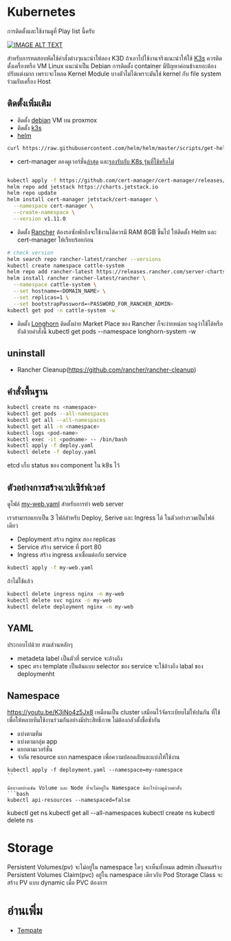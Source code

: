 # Kubernetes
การติดตั้งและใช้งานดูที่ Play list นี้ครับ

[![IMAGE ALT TEXT](https://img.youtube.com/vi/L0C39xgWWKQ/0.jpg)](https://www.youtube.com/watch?v=L0C39xgWWKQ&list=PLWMbTFbTi55OtdeRGeerLFQSTw61cEGni&index=3 "Kubernates")

สำหรับการทดสอบหัดใช้คำสั่งต่างๆแนะนำให้ลอง K3D ถ้าเอาไปใช้งานจริงแนะนำให้ใช้ [K3s](./k3s/) ควรติดตั้งเครื่องหรือ VM Linux แนะนำเป็น Debian การติดตั้ง container มีปัญหาค่อนข้างเยอะต้องปรับแต่งมาก เพราะจะโหลด Kernel Module บางตัวไม่ได้เพราะมันใช่ kernel กับ file system ร่วมกับเครื่อง Host 

## ติดตั้งเพิ่มเติม
- ติดตั้ง [debian](https://www.snel.com/support/debian-vm-in-proxmox-and-networking-setup/) VM บน proxmox
- ติดตั้ง [k3s](./k3s/)
- [helm](https://helm.sh/docs/intro/install/) 
``` bash
curl https://raw.githubusercontent.com/helm/helm/master/scripts/get-helm-3 | bash
```
- cert-manager ลองดูเวอร์ชั่น[ล่าสุด](https://github.com/cert-manager/cert-manager/releases) และ[รองรับกับ K8s รุ่นที่ใช้หรือไม่](https://cert-manager.io/docs/installation/supported-releases/)
```bash

kubectl apply -f https://github.com/cert-manager/cert-manager/releases/download/v1.11.0/cert-manager.crds.yaml
helm repo add jetstack https://charts.jetstack.io
helm repo update
helm install cert-manager jetstack/cert-manager \
  --namespace cert-manager \
  --create-namespace \
  --version v1.11.0
```
- ติดตั้ง [Rancher](https://ranchermanager.docs.rancher.com/getting-started/quick-start-guides/deploy-rancher-manager/helm-cli) ต้องรอซักพักถึงจะใช้งานได้ควรมี RAM 8GB ขึ้นไป ให้ติดตั้ง Helm และ cert-manager ให้เรียบร้อยก่อน
``` bash
# check version
helm search repo rancher-latest/rancher --versions
kubectl create namespace cattle-system
helm repo add rancher-latest https://releases.rancher.com/server-charts/latest
helm install rancher rancher-latest/rancher \
  --namespace cattle-system \
  --set hostname=<DOMAIN_NAME> \
  --set replicas=1 \
  --set bootstrapPassword=<PASSWORD_FOR_RANCHER_ADMIN>
kubectl get pod -n cattle-system -w
```
- ติดตั้ง [Longhorn](https://longhorn.io)
ติดตั้งผ่าย Market Place ของ Rancher ก็จะง่ายหน่อย รอดูว่าใช้ได้หรือยังด้วยคำสั่งนี้
kubectl get pods --namespace longhorn-system -w

## uninstall
- Rancher Cleanup(https://github.com/rancher/rancher-cleanup)

## คำสั่งพื้นฐาน 
``` bash
kubectl create ns <namespace>
kubectl get pods --all-namespaces
kubectl get all --all-namespaces
kubectl get all -n <namespace>
kubectl logs <pod-name>
kubectl exec -it <podname> -- /bin/bash
kubectl apply -f deploy.yaml
kubectl delete -f deploy.yaml
```

etcd เก็บ status ของ component ใน k8s ไว้

## ตัวอย่างการสร้างเวปเซิร์ฟเวอร์
ดูไฟล์ [my-web.yaml](./web/my-web.yml) สำหรับการทำ web server

เราสามารถแยกเป็น 3 ไฟล์สำหรับ Deploy, Serive และ Ingress ได้ ในตัวอย่างรวมเป็นไฟล์เดียว
- Deployment สร้าง nginx สอง replicas 
- Service สร้าง service ที่ port 80 
- Ingress สร้าง ingress มาเชื่อมต่อกับ service
```bash
kubectl apply -f my-web.yaml
```
ถ้าไม่ใช้แล้ว
```bash
kubectl delete ingress nginx -n my-web
kubectl delete svc nginx -n my-web
kubectl delete deployment nginx -n my-web
```

## YAML
ประกอบไปด้วย สามส่วนหลักๆ
- metadeta
label เป็นตัวที่ service จะอ้างถึง
- spec
ตรง template เป็นต้นแบบ
selector ของ service จะใช้อ้างถึง labal ของ deploymenht


## Namespace
https://youtu.be/K3jNo4z5Jx8
เหมือนเป็น cluster เสมือนไว้จัดระเบียบไม่ให้ปนกัน ที่ใช้เพื่อให้หลายทีมใช้งานร่วมกันอย่างมีประสิทธิ์ภาพ ไม่ต้องกลัวตั้งชื่อซ้ำกัน
- แบ่งตามทีม
- แบ่งตามกลุ่ม app 
- แยกตามเวอร์ชั่น
- จำกัด resource แยก namespace เพื่อความปลอดภัยและแบ่งให้ใช้งาน


```
kubectl apply -f deployment.yaml --namespace=my-namespace
``

มีอบางอย่างเช่น Volume และ Node ที่จะไม่อยู่ใน Namespace มีอะไรบ้างดูด้วยคำสั่ง
```bash
kubectl api-resources --namespaced=false
```




kubectl get ns
kubectl get all --all-namespaces
kubectl create ns <name>
kubectl delete ns <name>






# Storage
Persistent Volumes(pv) จะไม่อยู่ใน namespace ใดๆ จะเห็นทั้งหมด admin เป็นคนสร้าง
Persistent Volumes Claim(pvc) อยู่ใน namespace เดียวกับ Pod
Storage Class จะสร้าง PV แบบ dynamic เมื่อ PVC ต้องการ



# อ่านเพิ่ม
- [Tempate](https://github.com/ChristianLempa/boilerplates/tree/main/kubernetes/templates)

